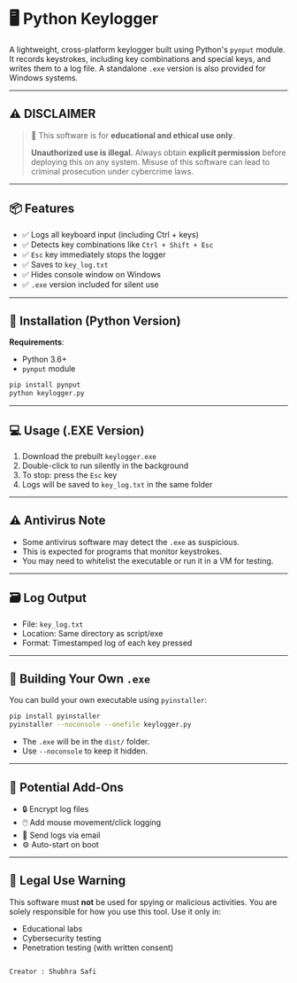 # 🖥️ Python Keylogger

A lightweight, cross-platform keylogger built using Python's `pynput` module. It records keystrokes, including key combinations and special keys, and writes them to a log file. A standalone `.exe` version is also provided for Windows systems.

---

## ⚠️ DISCLAIMER

> 🚨 This software is for **educational and ethical use only**.
>
> **Unauthorized use is illegal.** Always obtain **explicit permission** before deploying this on any system. Misuse of this software can lead to criminal prosecution under cybercrime laws.

---

## 📦 Features

- ✅ Logs all keyboard input (including Ctrl + keys)
- ✅ Detects key combinations like `Ctrl + Shift + Esc`
- ✅ `Esc` key immediately stops the logger
- ✅ Saves to `key_log.txt`
- ✅ Hides console window on Windows
- ✅ `.exe` version included for silent use

---

## 🔧 Installation (Python Version)

**Requirements**:
- Python 3.6+
- `pynput` module

```bash
pip install pynput
python keylogger.py
````

---

## 💻 Usage (.EXE Version)

1. Download the prebuilt `keylogger.exe`
2. Double-click to run silently in the background
3. To stop: press the `Esc` key
4. Logs will be saved to `key_log.txt` in the same folder

---

## ⚠️ Antivirus Note

* Some antivirus software may detect the `.exe` as suspicious.
* This is expected for programs that monitor keystrokes.
* You may need to whitelist the executable or run it in a VM for testing.

---

## 🗃️ Log Output

* File: `key_log.txt`
* Location: Same directory as script/exe
* Format: Timestamped log of each key pressed

---

## 🧱 Building Your Own `.exe`

You can build your own executable using `pyinstaller`:

```bash
pip install pyinstaller
pyinstaller --noconsole --onefile keylogger.py
```

* The `.exe` will be in the `dist/` folder.
* Use `--noconsole` to keep it hidden.

---

## 🧠 Potential Add-Ons

* 🔒 Encrypt log files
* 🖱️ Add mouse movement/click logging
* 📧 Send logs via email
* ⚙️ Auto-start on boot

---

## 🛑 Legal Use Warning

This software must **not** be used for spying or malicious activities. You are solely responsible for how you use this tool. Use it only in:

* Educational labs
* Cybersecurity testing
* Penetration testing (with written consent)

```

Creator : Shubhra Safi
